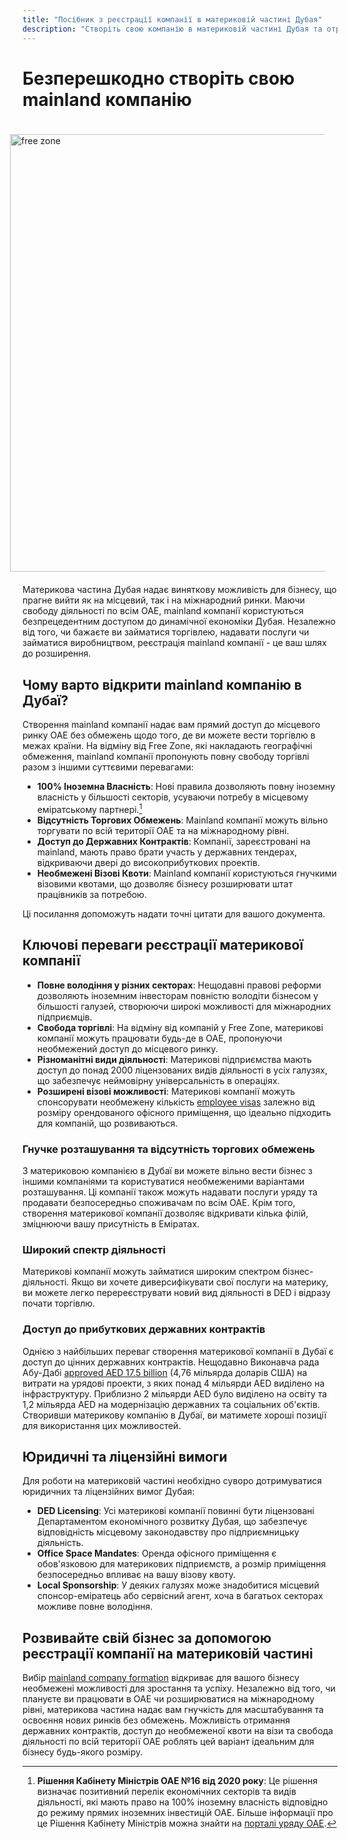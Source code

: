 ```yaml
---
title: "Посібник з реєстрації компанії в материковій частині Дубая"
description: "Створіть свою компанію в материковій частині Дубая та отримайте 100% право власності, необмежену торгівлю по ОАЕ, доступ до державних контрактів та гнучкі візові квоти."
---
```


# Безперешкодно створіть свою mainland компанію

<img src="/img/iStock-635478390.avif" alt="free zone" width="700" align="right" style="padding: 20px" >

Материкова частина Дубая надає виняткову можливість для бізнесу, що прагне вийти як на місцевий, так і на міжнародний ринки. Маючи свободу діяльності по всім ОАЕ, mainland компанії користуються безпрецедентним доступом до динамічної економіки Дубая. Незалежно від того, чи бажаєте ви займатися торгівлею, надавати послуги чи займатися виробництвом, реєстрація mainland компанії - це ваш шлях до розширення.

## Чому варто відкрити mainland компанію в Дубаї?

Створення mainland компанії надає вам прямий доступ до місцевого ринку ОАЕ без обмежень щодо того, де ви можете вести торгівлю в межах країни. На відміну від Free Zone, які накладають географічні обмеження, mainland компанії пропонують повну свободу торгівлі разом з іншими суттєвими перевагами:

- **100% Іноземна Власність**: Нові правила дозволяють повну іноземну власність у більшості секторів, усуваючи потребу в місцевому еміратському партнері.[^1]
- **Відсутність Торгових Обмежень**: Mainland компанії можуть вільно торгувати по всій території ОАЕ та на міжнародному рівні.
- **Доступ до Державних Контрактів**: Компанії, зареєстровані на mainland, мають право брати участь у державних тендерах, відкриваючи двері до високоприбуткових проектів.
- **Необмежені Візові Квоти**: Mainland компанії користуються гнучкими візовими квотами, що дозволяє бізнесу розширювати штат працівників за потребою.

[^1]: **Рішення Кабінету Міністрів ОАЕ №16 від 2020 року**: Це рішення визначає позитивний перелік економічних секторів та видів діяльності, які мають право на 100% іноземну власність відповідно до режиму прямих іноземних інвестицій ОАЕ. Більше інформації про це Рішення Кабінету Міністрів можна знайти на [порталі уряду ОАЕ](https://u.ae/en/information-and-services/business/doing-business-on-the-mainland/full-foreign-ownership-of-commercial-companies).

Ці посилання допоможуть надати точні цитати для вашого документа.

## Ключові переваги реєстрації материкової компанії

- **Повне володіння у різних секторах**: Нещодавні правові реформи дозволяють іноземним інвесторам повністю володіти бізнесом у більшості галузей, створюючи широкі можливості для міжнародних підприємців.
- **Свобода торгівлі**: На відміну від компаній у Free Zone, материкові компанії можуть працювати будь-де в ОАЕ, пропонуючи необмежений доступ до місцевого ринку.
- **Різноманітні види діяльності**: Материкові підприємства мають доступ до понад 2000 ліцензованих видів діяльності в усіх галузях, що забезпечує неймовірну універсальність в операціях.
- **Розширені візові можливості**: Материкові компанії можуть спонсорувати необмежену кількість [employee visas](./employment-visas) залежно від розміру орендованого офісного приміщення, що ідеально підходить для компаній, що розвиваються.

### Гнучке розташування та відсутність торгових обмежень

З материковою компанією в Дубаї ви можете вільно вести бізнес з іншими компаніями та користуватися необмеженими варіантами розташування. Ці компанії також можуть надавати послуги уряду та продавати безпосередньо споживачам по всім ОАЕ. Крім того, створення материкової компанії дозволяє відкривати кілька філій, зміцнюючи вашу присутність в Еміратах.

### Широкий спектр діяльності

Материкові компанії можуть займатися широким спектром бізнес-діяльності. Якщо ви хочете диверсифікувати свої послуги на материку, ви можете легко перереєструвати новий вид діяльності в DED і відразу почати торгівлю.

### Доступ до прибуткових державних контрактів

Однією з найбільших переваг створення материкової компанії в Дубаї є доступ до цінних державних контрактів. Нещодавно Виконавча рада Абу-Дабі [approved AED 17.5 billion](https://gulfnews.com/going-out/society/executive-council-approves-projects-worth-dh175b-1.1643027) (4,76 мільярда доларів США) на витрати на урядові проекти, з яких понад 4 мільярди AED виділено на інфраструктуру. Приблизно 2 мільярди AED було виділено на освіту та 1,2 мільярда AED на модернізацію державних та соціальних об'єктів. Створивши материкову компанію в Дубаї, ви матимете хороші позиції для використання цих можливостей.

## Юридичні та ліцензійні вимоги

Для роботи на материковій частині необхідно суворо дотримуватися юридичних та ліцензійних вимог Дубая:

- **DED Licensing**: Усі материкові компанії повинні бути ліцензовані Департаментом економічного розвитку Дубая, що забезпечує відповідність місцевому законодавству про підприємницьку діяльність.
- **Office Space Mandates**: Оренда офісного приміщення є обов'язковою для материкових підприємств, а розмір приміщення безпосередньо впливає на вашу візову квоту.
- **Local Sponsorship**: У деяких галузях може знадобитися місцевий спонсор-еміратець або сервісний агент, хоча в багатьох секторах можливе повне володіння.

## Розвивайте свій бізнес за допомогою реєстрації компанії на материковій частині

Вибір [mainland company formation](./insights/incorporation-steps#uae-mainland-setup) відкриває для вашого бізнесу необмежені можливості для зростання та успіху. Незалежно від того, чи плануєте ви працювати в ОАЕ чи розширюватися на міжнародному рівні, материкова частина надає вам гнучкість для масштабування та освоєння нових ринків без обмежень. Можливість отримання державних контрактів, доступ до необмеженої квоти на візи та свобода діяльності по всій території ОАЕ роблять цей варіант ідеальним для бізнесу будь-якого розміру.
